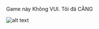 Game này Không VUI. Tôi đã CĂNG

![alt text](https://memevn.com/files/meme/chim-canh-cut/chim-canh-cut-dua-khong-vui-toi-da-cang.webp)
